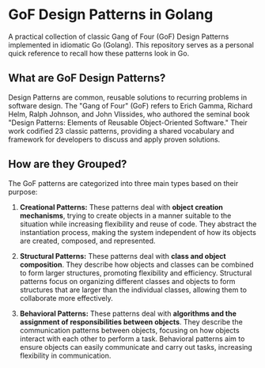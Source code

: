 # GoF Design Patterns in Golang

A practical collection of classic Gang of Four (GoF) Design Patterns implemented in idiomatic Go (Golang). This repository serves as a personal quick reference to recall how these patterns look in Go.

## What are GoF Design Patterns?

Design Patterns are common, reusable solutions to recurring problems in software design. The "Gang of Four" (GoF) refers to Erich Gamma, Richard Helm, Ralph Johnson, and John Vlissides, who authored the seminal book "Design Patterns: Elements of Reusable Object-Oriented Software." Their work codified 23 classic patterns, providing a shared vocabulary and framework for developers to discuss and apply proven solutions.

## How are they Grouped?

The GoF patterns are categorized into three main types based on their purpose:

1.  **Creational Patterns:** These patterns deal with **object creation mechanisms**, trying to create objects in a manner suitable to the situation while increasing flexibility and reuse of code. They abstract the instantiation process, making the system independent of how its objects are created, composed, and represented.

2.  **Structural Patterns:** These patterns deal with **class and object composition**. They describe how objects and classes can be combined to form larger structures, promoting flexibility and efficiency. Structural patterns focus on organizing different classes and objects to form structures that are larger than the individual classes, allowing them to collaborate more effectively.

3.  **Behavioral Patterns:** These patterns deal with **algorithms and the assignment of responsibilities between objects**. They describe the communication patterns between objects, focusing on how objects interact with each other to perform a task. Behavioral patterns aim to ensure objects can easily communicate and carry out tasks, increasing flexibility in communication.